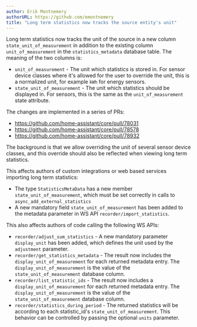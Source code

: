 ```yaml
---
author: Erik Montnemery
authorURL: https://github.com/emontnemery
title: "Long term statistics now tracks the source entity's unit"
---
```


Long term statistics now tracks the unit of the source in a new column `state_unit_of_measurement` in addition to the existing column `unit_of_measurement` in the `statistics_metadata` database table. The meaning of the two columns is:

- `unit_of_measurement` - The unit which statistics is stored in. For sensor device classes where it's allowed for the user to override the unit, this is  a normalized unit, for example `kWh` for energy sensors.
- `state_unit_of_measurement` - The unit which statistics should be displayed in. For sensors, this is the same as the `unit_of_measurement` state attribute.

The changes are implemented in a series of PRs:
- https://github.com/home-assistant/core/pull/78031
- https://github.com/home-assistant/core/pull/78578
- https://github.com/home-assistant/core/pull/78932

The background is that we allow overriding the unit of several sensor device classes, and this override should also be reflected when viewing long term statistics.

This affects authors of custom integrations or web based services importing long term statistics:
 - The type `StatisticsMetaData` has a new member `state_unit_of_measurement`, which must be set correctly in calls to `async_add_external_statistics`
- A new mandatory field `state_unit_of_measurement` has been added to the metadata parameter in WS API `recorder/import_statistics`.
 
This also affects authors of code calling the following WS APIs:
 - `recorder/adjust_sum_statistics` - A new mandatory parameter `display_unit` has been added, which defines the unit used by the `adjustment` parameter.
 - `recorder/get_statistics_metadata` - The result now includes the `display_unit_of_measurement` for each returned metadata entry. The `display_unit_of_measurement` is the value of the `state_unit_of_measurement` database column.
 - `recorder/list_statistic_ids` - The result now includes a `display_unit_of_measurement` for each returned metadata entry. The `display_unit_of_measurement` is the value of the `state_unit_of_measurement` database column.
 - `recorder/statistics_during_period` - The returned statistics will be according to each statistic_id's `state_unit_of_measurement`. This behavior can be controlled by passing the optional `units` parameter.
 